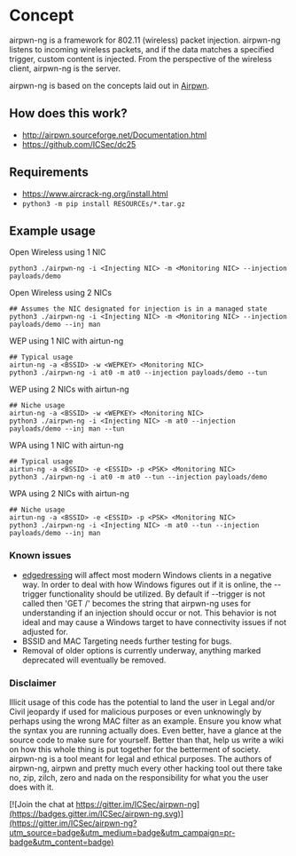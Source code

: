 
# Concept
airpwn-ng is a framework for 802.11 (wireless) packet injection.  airpwn-ng listens to incoming wireless packets, and if the data matches a specified trigger, custom content is injected. From the perspective of the wireless client, airpwn-ng is the server.

airpwn-ng is based on the concepts laid out in [Airpwn](http://airpwn.sourceforge.net/Airpwn.html).

## How does this work?
* http://airpwn.sourceforge.net/Documentation.html
* https://github.com/ICSec/dc25

## Requirements
* https://www.aircrack-ng.org/install.html
* ```python3 -m pip install RESOURCEs/*.tar.gz```

## Example usage
Open Wireless using 1 NIC
```
python3 ./airpwn-ng -i <Injecting NIC> -m <Monitoring NIC> --injection payloads/demo
```

Open Wireless using 2 NICs
```
## Assumes the NIC designated for injection is in a managed state
python3 ./airpwn-ng -i <Injecting NIC> -m <Monitoring NIC> --injection payloads/demo --inj man
```

WEP using 1 NIC with airtun-ng
```
## Typical usage
airtun-ng -a <BSSID> -w <WEPKEY> <Monitoring NIC>
python3 ./airpwn-ng -i at0 -m at0 --injection payloads/demo --tun
```

WEP using 2 NICs with airtun-ng
```
## Niche usage
airtun-ng -a <BSSID> -w <WEPKEY> <Monitoring NIC>
python3 ./airpwn-ng -i <Injecting NIC> -m at0 --injection payloads/demo --inj man --tun
```

WPA using 1 NIC with airtun-ng
```
## Typical usage
airtun-ng -a <BSSID> -e <ESSID> -p <PSK> <Monitoring NIC>
python3 ./airpwn-ng -i at0 -m at0 --tun --injection payloads/demo
```

WPA using 2 NICs with airtun-ng
```
## Niche usage
airtun-ng -a <BSSID> -e <ESSID> -p <PSK> <Monitoring NIC>
python3 ./airpwn-ng -i <Injecting NIC> -m at0 --tun --injection payloads/demo --inj man
```

### Known issues
* [edgedressing](https://github.com/stryngs/edgedressing) will affect most modern Windows clients in a negative way.  In order to deal with how Windows figures out if it is online, the --trigger functionality should be utilized.  By default if --trigger is not called then 'GET /' becomes the string that airpwn-ng uses for understanding if an injection should occur or not.  This behavior is not ideal and may cause a Windows target to have connectivity issues if not adjusted for.
* BSSID and MAC Targeting needs further testing for bugs.
* Removal of older options is currently underway, anything marked deprecated will eventually be removed.

### Disclaimer
Illicit usage of this code has the potential to land the user in Legal and/or Civil jeopardy if used for malicious purposes or even unknowingly by perhaps using the wrong MAC filter as an example.  Ensure you know what the syntax you are running actually does.  Even better, have a glance at the source code to make sure for yourself.  Better than that, help us write a wiki on how this whole thing is put together for the betterment of society.  airpwn-ng is a tool meant for legal and ethical purposes.  The authors of airpwn-ng, airpwn and pretty much every other hacking tool out there take no, zip, zilch, zero and nada on the responsibility for what you the user does with it.

[![Join the chat at https://gitter.im/ICSec/airpwn-ng](https://badges.gitter.im/ICSec/airpwn-ng.svg)](https://gitter.im/ICSec/airpwn-ng?utm_source=badge&utm_medium=badge&utm_campaign=pr-badge&utm_content=badge)

